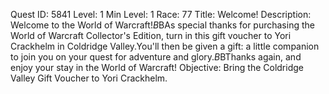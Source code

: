 Quest ID: 5841
Level: 1
Min Level: 1
Race: 77
Title: Welcome!
Description: Welcome to the World of Warcraft!$B$BAs special thanks for purchasing the World of Warcraft Collector's Edition, turn in this gift voucher to Yori Crackhelm in Coldridge Valley.You'll then be given a gift: a little companion to join you on your quest for adventure and glory.$B$BThanks again, and enjoy your stay in the World of Warcraft!
Objective: Bring the Coldridge Valley Gift Voucher to Yori Crackhelm.
